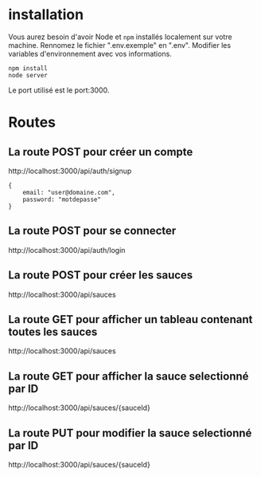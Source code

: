 # installation
Vous aurez besoin d'avoir Node et `npm` installés localement sur votre machine.
Rennomez le fichier ".env.exemple" en ".env".
Modifier les variables d'environnement avec vos informations.

```
npm install
node server
```

Le port utilisé est le port:3000.

# Routes
## La route POST pour créer un compte
http://localhost:3000/api/auth/signup

```
{
    email: "user@domaine.com",
    password: "motdepasse"
}
```

## La route POST pour se connecter
http://localhost:3000/api/auth/login

## La route POST pour créer les sauces
http://localhost:3000/api/sauces

## La route GET pour afficher un tableau contenant toutes les sauces
http://localhost:3000/api/sauces

## La route GET pour afficher la sauce selectionné par ID
http://localhost:3000/api/sauces/{sauceId}

## La route PUT pour modifier la sauce selectionné par ID
http://localhost:3000/api/sauces/{sauceId}